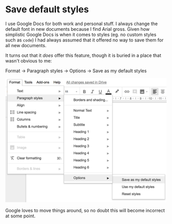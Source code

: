 # Save default styles

I use Google Docs for both work and personal stuff. I always change the default font in new documents because I find Arial gross. Given how simplistic Google Docs is when it comes to styles (eg. no custom styles such as `code`) I had always assumed that it offered no way to save them for all new documents.

It turns out that it *does* offer this feature, though it is buried in a place that wasn't obvious to me:

Format &rarr; Paragraph styles &rarr; Options &rarr; Save as my default styles

![Screenshot of Google Docs menus showing the path to saving default styles](docs-save-default-styles.png)

Google loves to move things around, so no doubt this will become incorrect at some point.